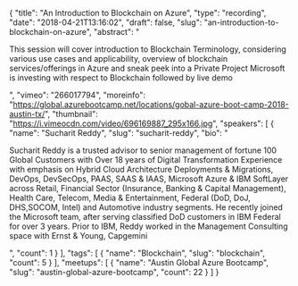 {
  "title": "An Introduction to Blockchain on Azure",
  "type": "recording",
  "date": "2018-04-21T13:16:02",
  "draft": false,
  "slug": "an-introduction-to-blockchain-on-azure",
  "abstract": "<p>This session will cover introduction to Blockchain Terminology, considering various use cases and applicability, overview of blockchain services/offerings in Azure and sneak peek into a Private Project Microsoft is investing with respect to Blockchain followed by live demo</p>",
  "vimeo": "266017794",
  "moreinfo": "https://global.azurebootcamp.net/locations/gobal-azure-boot-camp-2018-austin-tx/",
  "thumbnail": "https://i.vimeocdn.com/video/696169887_295x166.jpg",
  "speakers": [
    {
      "name": "Sucharit Reddy",
      "slug": "sucharit-reddy",
      "bio": "<p>Sucharit Reddy is a trusted advisor to senior management of fortune 100 Global Customers with Over 18 years of Digital Transformation Experience with emphasis on Hybrid Cloud Architecture Deployments & Migrations, DevOps, DevSecOps, PAAS, SAAS & IAAS, Microsoft Azure & IBM SoftLayer across Retail, Financial Sector (Insurance, Banking & Capital Management), Health Care, Telecom, Media & Entertainment, Federal (DoD, DoJ, DHS,SOCOM, Intel) and Automotive industry segments. He recently joined the Microsoft team, after serving classified DoD customers in IBM Federal for over 3 years. Prior to IBM, Reddy worked in the Management Consulting space with Ernst & Young, Capgemini</p>",
      "count": 1
    }
  ],
  "tags": [
    {
      "name": "Blockchain",
      "slug": "blockchain",
      "count": 5
    }
  ],
  "meetups": [
    {
      "name": "Austin Global Azure Bootcamp",
      "slug": "austin-global-azure-bootcamp",
      "count": 22
    }
  ]
}